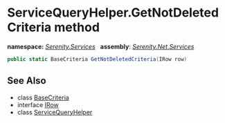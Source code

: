 # ServiceQueryHelper.GetNotDeletedCriteria method
**namespace:** *[Serenity.Services](../../README.md#serenity.services-namespace)*   **assembly**: *[Serenity.Net.Services](../../README.md)*

```csharp
public static BaseCriteria GetNotDeletedCriteria(IRow row)
```

## See Also

* class [BaseCriteria](../Serenity.Net.Data/../../Serenity.Data/BaseCriteria.md)
* interface [IRow](../Serenity.Net.Entity/../../Serenity.Data/IRow.md)
* class [ServiceQueryHelper](../ServiceQueryHelper.md)